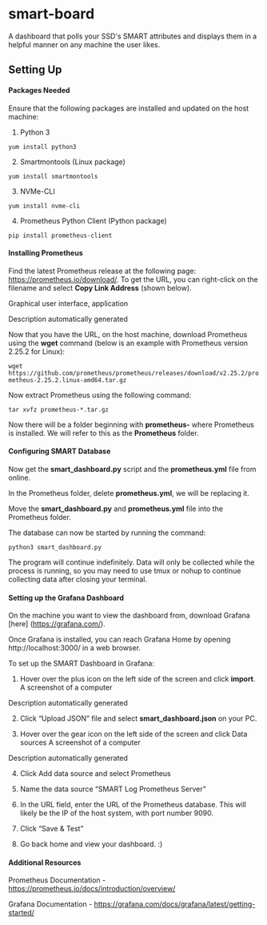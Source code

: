 # smart-board
A dashboard that polls your SSD's SMART attributes and displays them in a helpful manner on any machine the user likes.

## Setting Up

#### Packages Needed 

Ensure that the following packages are installed and updated on the host machine: 

1. Python 3 

```yum install python3```

2. Smartmontools (Linux package) 

```yum install smartmontools ```

3. NVMe-CLI 

```yum install nvme-cli```

4. Prometheus Python Client (Python package) 

```pip install prometheus-client```

#### Installing Prometheus 

Find the latest Prometheus release at the following page: https://prometheus.io/download/. To get the URL, you can right-click on the filename and select __Copy Link Address__ (shown below). 

Graphical user interface, application

Description automatically generated


Now that you have the URL, on the host machine, download Prometheus using the __wget__ command (below is an example with Prometheus version 2.25.2 for Linux): 

```wget https://github.com/prometheus/prometheus/releases/download/v2.25.2/prometheus-2.25.2.linux-amd64.tar.gz ```

 
Now extract Prometheus using the following command: 

```tar xvfz prometheus-*.tar.gz```



Now there will be a folder beginning with __prometheus-__ where Prometheus is installed. We will refer to this as the __Prometheus__ folder.  


#### Configuring SMART Database 

Now get the __smart_dashboard.py__ script and the __prometheus.yml__ file from online.  
 
In the Prometheus folder, delete __prometheus.yml__, we will be replacing it. 

Move the __smart_dashboard.py__ and __prometheus.yml__ file into the Prometheus folder. 

The database can now be started by running the command: 

```python3 smart_dashboard.py ```

The program will continue indefinitely. Data will only be collected while the process is running, so you may need to use tmux or nohup to continue collecting data after closing your terminal. 

#### Setting up the Grafana Dashboard 

On the machine you want to view the dashboard from, download Grafana [here] (https://grafana.com/). 

Once Grafana is installed, you can reach Grafana Home by opening http://localhost:3000/ in a web browser.  

To set up the SMART Dashboard in Grafana: 
1. Hover over the plus icon on the left side of the screen and click __import__. 
A screenshot of a computer

Description automatically generated

2. Click “Upload JSON” file and select __smart_dashboard.json__ on your PC. 

3. Hover over the gear icon on the left side of the screen and click Data sources
A screenshot of a computer

Description automatically generated

4. Click Add data source and select Prometheus 

5. Name the data source “SMART Log Prometheus Server” 

6. In the URL field, enter the URL of the Prometheus database. This will likely be the IP of the host system, with port number 9090. 

7. Click “Save & Test” 

8. Go back home and view your dashboard. :) 


#### Additional Resources 

Prometheus Documentation - https://prometheus.io/docs/introduction/overview/ 

Grafana Documentation - https://grafana.com/docs/grafana/latest/getting-started/ 






